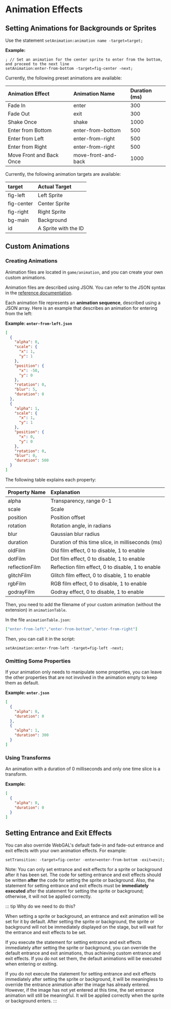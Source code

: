 # Animation Effects

## Setting Animations for Backgrounds or Sprites

Use the statement `setAnimation:animation name -target=target;`

**Example:**

``` ws
; // Set an animation for the center sprite to enter from the bottom, and proceed to the next line
setAnimation:enter-from-bottom -target=fig-center -next;
```

Currently, the following preset animations are available:

| Animation Effect      | Animation Name              | Duration (ms) |
| :------------ | :----------------- | :------------- |
| Fade In          | enter              | 300            |
| Fade Out          | exit               | 300            |
| Shake Once          | shake               | 1000           |
| Enter from Bottom    | enter-from-bottom   | 500            |
| Enter from Left    | enter-from-right    | 500            |
| Enter from Right    | enter-from-right    | 500            |
| Move Front and Back Once  | move-front-and-back | 1000           |

Currently, the following animation targets are available:

| target     | Actual Target       |
| :--------- | :------------ |
| fig-left   | Left Sprite         |
| fig-center | Center Sprite       |
| fig-right  | Right Sprite       |
| bg-main    | Background           |
| id | A Sprite with the ID |

## Custom Animations

### Creating Animations

Animation files are located in `game/animation`, and you can create your own custom animations.

Animation files are described using JSON. You can refer to the JSON syntax in the [reference documentation](https://developer.mozilla.org/en-US/docs/Learn/JavaScript/Objects/JSON).

Each animation file represents an **animation sequence**, described using a JSON array. Here is an example that describes an animation for entering from the left:

**Example: `enter-from-left.json`**

``` json
[
  {
    "alpha": 0,
    "scale": {
      "x": 1,
      "y": 1
    },
    "position": {
      "x": -50,
      "y": 0
    },
    "rotation": 0,
    "blur": 5,
    "duration": 0
  },
  {
    "alpha": 1,
    "scale": {
      "x": 1,
      "y": 1
    },
    "position": {
      "x": 0,
      "y": 0
    },
    "rotation": 0,
    "blur": 0,
    "duration": 500
  }
]

```

The following table explains each property:

| Property Name   | Explanation                                |
| :------- | :--------------------------------- |
| alpha    | Transparency, range 0-1                     |
| scale    | Scale                               |
| position | Position offset                           |
| rotation | Rotation angle, in radians                |
| blur     | Gaussian blur radius                        |
| duration | Duration of this time slice, in milliseconds (ms) |
| oldFilm         | Old film effect, 0 to disable, 1 to enable       |
| dotFilm         | Dot film effect, 0 to disable, 1 to enable     |
| reflectionFilm  | Reflection film effect, 0 to disable, 1 to enable     |
| glitchFilm      | Glitch film effect, 0 to disable, 1 to enable     |
| rgbFilm         | RGB film effect, 0 to disable, 1 to enable      |
| godrayFilm      | Godray effect, 0 to disable, 1 to enable         |

Then, you need to add the filename of your custom animation (without the extension) in `animationTable`.

In the file `animationTable.json`:

``` json
["enter-from-left","enter-from-bottom","enter-from-right"]
```

Then, you can call it in the script:

``` ws
setAnimation:enter-from-left -target=fig-left -next;
```

### Omitting Some Properties

If your animation only needs to manipulate some properties, you can leave the other properties that are not involved in the animation empty to keep them as default.

**Example: `enter.json`**

``` json
[
  {
    "alpha": 0,
    "duration": 0
  },
  {
    "alpha": 1,
    "duration": 300
  }
]

```

### Using Transforms

An animation with a duration of 0 milliseconds and only one time slice is a transform.

**Example:**

``` json
[
  {
    "alpha": 0,
    "duration": 0
  }
]
```

## Setting Entrance and Exit Effects

You can also override WebGAL's default fade-in and fade-out entrance and exit effects with your own animation effects. For example:

```
setTransition: -target=fig-center -enter=enter-from-bottom -exit=exit;
```

Note: You can only set entrance and exit effects for a sprite or background after it has been set. The code for setting entrance and exit effects should be written **after** the code for setting the sprite or background. Also, the statement for setting entrance and exit effects must be **immediately executed** after the statement for setting the sprite or background; otherwise, it will not be applied correctly.

::: tip
Why do we need to do this?

When setting a sprite or background, an entrance and exit animation will be set for it by default. After setting the sprite or background, the sprite or background will not be immediately displayed on the stage, but will wait for the entrance and exit effects to be set.

If you execute the statement for setting entrance and exit effects immediately after setting the sprite or background, you can override the default entrance and exit animations, thus achieving custom entrance and exit effects. If you do not set them, the default animations will be executed when entering or exiting.

If you do not execute the statement for setting entrance and exit effects immediately after setting the sprite or background, it will be meaningless to override the entrance animation after the image has already entered. However, if the image has not yet entered at this time, the set entrance animation will still be meaningful. It will be applied correctly when the sprite or background enters.
:::